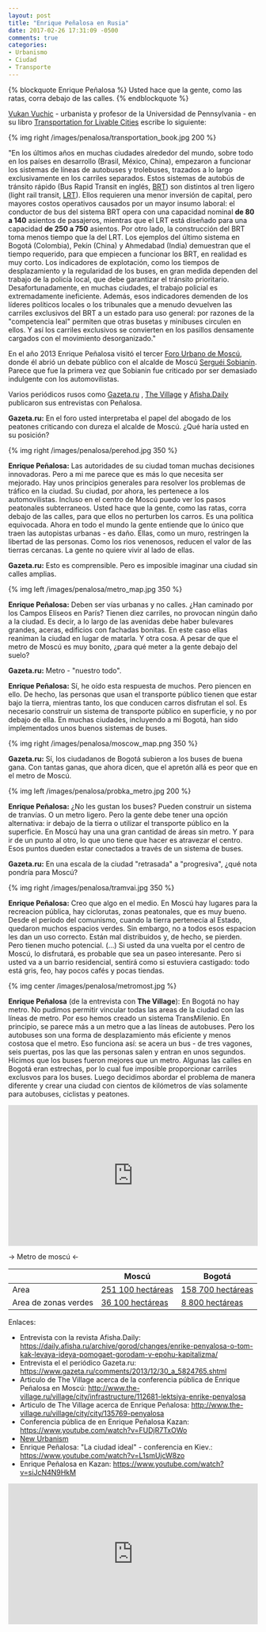 ```yaml
---
layout: post
title: "Enrique Peñalosa en Rusia"
date: 2017-02-26 17:31:09 -0500
comments: true
categories: 
- Urbanismo
- Ciudad
- Transporte
---
```


{% blockquote Enrique Peñalosa %}
Usted hace que la gente, como las ratas, corra debajo de las calles.
{% endblockquote %}

[Vukan Vuchic](https://en.wikipedia.org/wiki/Vukan_R._Vuchic) - urbanista y profesor de la Universidad de Pennsylvania - en su libro [Transportation for Livable Cities](https://www.goodreads.com/book/show/2737061-transportation-for-livable-cities) escribe lo siguiente:

{% img right /images/penalosa/transportation_book.jpg 200 %}

"En los últimos años en muchas ciudades alrededor del mundo, sobre todo en los países en desarrollo (Brasil, México, China), empezaron a funcionar los sistemas de líneas de autobuses y trolebuses, trazados a lo largo exclusivamente en los carriles separados. Estos sistemas de autobús de tránsito rápido (Bus Rapid Transit en inglés, [BRT](https://es.wikipedia.org/wiki/Autob%C3%BAs_de_tr%C3%A1nsito_r%C3%A1pido)) son distintos al tren ligero (light rail transit, [LRT](https://en.wikipedia.org/wiki/Light_rail)). Ellos requieren una menor inversión de capital, pero mayores costos operativos causados ​​por un mayor insumo laboral: el conductor de bus del sistema BRT opera con una capacidad nominal **de 80 a 140** asientos de pasajeros, mientras que el LRT está diseñado para una capacidad **de 250 a 750** asientos. Por otro lado, la construcción del BRT toma menos tiempo que la del LRT. Los ejemplos del último sistema en Bogotá (Colombia), Pekín (China) y Ahmedabad (India) demuestran que el tiempo requerido, para que empiecen a funcionar los BRT, en realidad es muy corto. Los indicadores de explotación, como los tiempos de desplazamiento y la regularidad de los buses, en gran medida dependen del trabajo de la policía local, que debe garantizar el  tránsito prioritario. Desafortunadamente, en muchas ciudades, el trabajo policial es extremadamente ineficiente. Además, esos indicadores demenden de los líderes políticos locales o los tribunales que a menudo devuelven las carriles exclusivos del BRT a un estado para uso general: por razones de la "competencia leal" permiten que otras busetas y minibuses circulen en ellos. Y así los carriles exclusivos se convierten en los pasillos densamente cargados con el movimiento desorganizado."

<!-- more -->

En el año 2013 Enrique Peñalosa visitó el tercer [Foro Urbano de Moscú](https://en.wikipedia.org/wiki/Moscow_Urban_Forum), donde él abrió un debate público con el alcalde de Moscú [Serguéi Sobianin](https://en.wikipedia.org/wiki/Sergey_Sobyanin). Parece que fue la primera vez que Sobianin fue criticado por ser demasiado indulgente con los automovilistas.

Varios periódicos rusos como [Gazeta.ru](https://www.gazeta.ru/) , [The Village](http://www.the-village.ru/) y [Afisha.Daily](https://en.wikipedia.org/wiki/Afisha) publicaron sus entrevistas con Peñalosa.

**Gazeta.ru:** En el foro usted interpretaba el papel del abogado de los peatones criticando con dureza el alcalde de Moscú. ¿Qué haría usted en su posición?

{% img right /images/penalosa/perehod.jpg 350 %}

**Enrique Peñalosa:** Las autoridades de su ciudad toman muchas decisiones innovadoras. Pero a mi me parece que es más lo que necesita ser mejorado. Hay unos principios generales para resolver los problemas de tráfico en la ciudad. Su ciudad, por ahora, les pertenece a los automovilistas. Incluso en el centro de Moscú puedo ver los pasos peatonales subterraneos. Usted hace que la gente, como las ratas, corra debajo de las calles, para que ellos no perturben los carros. Es una política equivocada. Ahora en todo el mundo la gente entiende que lo único que traen las autopistas urbanas - es daño. Ellas, como un muro, restringen la libertad de las personas. Como los rios venenosos, reducen el valor de las tierras cercanas. La gente no quiere vivir al lado de ellas.

**Gazeta.ru:** Esto es comprensible. Pero es imposible imaginar una ciudad sin calles amplias.

{% img left /images/penalosa/metro_map.jpg 350 %}

**Enrique Peñalosa:** Deben ser vías urbanas y no calles. ¿Han caminado por los Campos Elíseos en París? Tienen diez carriles, no provocan ningún daño a la ciudad. Es decir, a lo largo de las avenidas debe haber bulevares grandes, aceras, edificios con fachadas bonitas. En este caso ellas reaniman la ciudad en lugar de matarla. Y otra cosa. A pesar de que el metro de Moscú es muy bonito, ¿para qué meter a la gente debajo del suelo?

**Gazeta.ru:** Metro - "nuestro todo".

**Enrique Peñalosa:**  Sí, he oído esta respuesta de muchos. Pero piencen en ello. De hecho, las personas que usan el transporte público tienen que estar bajo la tierra, mientras tanto, los que conducen carros disfrutan el sol. Es necesario construir un sistema de transporte público en superficie, y no por debajo de ella. En muchas ciudades, incluyendo a mi Bogotá, han sido implementados unos buenos sistemas de buses.

{% img right /images/penalosa/moscow_map.png 350 %}

**Gazeta.ru:** Sí, los ciudadanos de Bogotá subieron a los buses de buena gana. Con tantas ganas, que ahora dicen, que el apretón allá es peor que en el metro de Moscú.

{% img left /images/penalosa/probka_metro.jpg 200 %}

**Enrique Peñalosa:** ¿No les gustan los buses? Pueden construir un sistema de tranvías. O un metro ligero. Pero la gente debe tener una opción alternativa: ir debajo de la tierra o utilizar el transporte público en la superficie. En Moscú hay una una gran cantidad de áreas sin metro. Y para ir de un punto al otro, lo que uno tiene que hacer es atravezar el centro. Esos puntos dueden estar conectados a través de un sistema de buses.

**Gazeta.ru:** En una escala de la ciudad "retrasada" a "progresiva", ¿qué nota pondría para Moscú?

{% img right /images/penalosa/tramvai.jpg 350 %}

**Enrique Peñalosa:** Creo que algo en el medio. En Moscú hay lugares para la recreacion pública, hay ciclorutas, zonas peatonales, que es muy bueno. Desde el período del comunismo, cuando la tierra pertenecía al Estado, quedaron muchos espacios verdes. Sin embargo, no a todos esos espacion les dan un uso correcto. Están mal distribuidos y, de hecho, se pierden. Pero tienen mucho potencial. (...) Si usted da una vuelta por el centro de Moscú, lo disfrutará, es probable que sea un paseo interesante. Pero si usted va a un barrio residencial, sentirá como si estuviera castigado: todo está gris, feo, hay pocos cafés y pocas tiendas.

{% img center /images/penalosa/metromost.jpg %}

**Enrique Peñalosa** (de la entrevista con **The Village**): En Bogotá no hay metro. No pudimos permitir vincular todas las areas de la ciudad con las líneas de metro. Por eso hemos creado un sistema TransMilenio. En principio, se parece más a un metro que a las líneas de autobuses. Pero los autobuses son una forma de desplazamiento más eficiente y menos costosa que el metro. Eso funciona así: se acera un bus - de tres vagones, seis puertas, pos las que las personas salen y entran en unos segundos. Hicimos que los buses fueron mejores que un metro. Algunas las calles en Bogotá eran estrechas, por lo cual fue imposible proporcionar carriles exclusvos para los buses. Luego decidimos abordar el problema de manera diferente y crear una ciudad con cientos de kilómetros de vías solamente para autobuses, ciclistas y peatones.

<div style="position:relative;height:0;padding-bottom:56.25%"><iframe src="https://www.youtube.com/embed/F60jcKjs2-M?ecver=2" width="640" height="360" frameborder="0" style="position:absolute;width:100%;height:100%;left:0" allowfullscreen></iframe></div>

-> Metro de moscú <-

|   | Moscú | Bogotá |
|---|---|---|
| Area | [251 100 hectáreas](https://en.wikipedia.org/wiki/Moscow) | [158 700 hectáreas](https://en.wikipedia.org/wiki/Bogot%C3%A1) |
| Area de zonas verdes | [36 100 hectáreas](http://www.greenpeace.org/russia/ru/news/2015/07-05-moscow_trees/) | [8 800 hectáreas](http://www.eltiempo.com/archivo/documento/CMS-7634408) |

Enlaces: 

* Entrevista con la revista Afisha.Daily: https://daily.afisha.ru/archive/gorod/changes/enrike-penyalosa-o-tom-kak-levaya-ideya-pomogaet-gorodam-v-epohu-kapitalizma/
* Entrevista el el periódico Gazeta.ru: https://www.gazeta.ru/comments/2013/12/30_a_5824765.shtml
* Articulo de The Village acerca de la conferencia pública de Enrique Peñalosa en Moscú: http://www.the-village.ru/village/city/infrastructure/112681-lektsiya-enrike-penyalosa
* Articulo de The Village acerca de Enrique Peñalosa: http://www.the-village.ru/village/city/city/135769-penyalosa
* Conferencia pública de en Enrique Peñalosa Kazan: https://www.youtube.com/watch?v=FUDjR7TxOWo
* [New Urbanism](https://es.wikipedia.org/wiki/New_Urbanism)
* Enrique Peñalosa: "La ciudad ideal" - conferencia en Kiev.: https://www.youtube.com/watch?v=L1smUjcW8zo
* Enrique Peñalosa en Kazan: https://www.youtube.com/watch?v=siJcN4N9HkM

<div style="position:relative;height:0;padding-bottom:56.25%"><iframe src="https://www.youtube.com/watch?v=vrhIcYTH2WE?ecver=2" width="640" height="360" frameborder="0" style="position:absolute;width:100%;height:100%;left:0" allowfullscreen></iframe></div>
